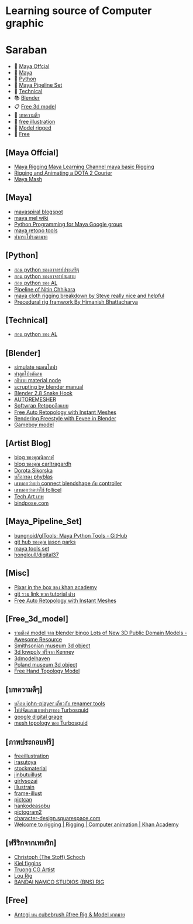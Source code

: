 # Learning source of Computer graphic

# Saraban


* :movie_camera: [Maya Offcial](#Maya_Offcial)
* :movie_camera: [Maya](#Maya)
* :movie_camera: [Python](#Python)
* :movie_camera: [Maya Pipeline Set](#Maya_Pipeline_Set)
* :green_book: [Technical](#Technical)
* :books: [Blender](#Blender)
* :clipboard: [Free 3d model](#Free_3d_model)
* :blue_book: [บทความดีๆ](#บทความดีๆ)
* :book: [free illustration](#ภาพประกอบฟรี)
* :file_folder: [Model rigged](#ริกจากเทพริก)
* :file_folder: [Free](#Free)


## [Maya Offcial] 
* [Maya Rigging Maya Learning Channel maya basic Rigging](https://www.youtube.com/watch?v=c538zkwxgTQ&list=PL8hZ6hQCGHMXKqaX9Og4Ow52jsU_Y5veH)
* [Rigging and Animating a DOTA 2 Courier](https://www.youtube.com/watch?v=mPFasKnbSFc&list=PLTjhBiJe1i2GlZ96fHMj7aQO_YlsZFBBW&index=1)
* [Maya Mash](https://www.youtube.com/watch?v=7GQK29ctz0A&list=PL8hZ6hQCGHMUn5NdkAQpWBG7xxGFP480q)


## [Maya]
* [mayaspiral blogspot](http://mayaspiral.blogspot.com/2013/04/python-renamer-is-piece-of-cake.html)
* [maya mel wiki](http://mayamel.tiddlyspot.com/)
* [Python Programming for Maya Google group](https://groups.google.com/forum/#!forum/python_inside_maya)
* [maya retopo tools](https://www.playcreative.io/blog/auto-retopology-comes-to-maya)
* [ทำกระโปรงตามขา](https://www.lilingliu.com/post/skirt-rig-with-auto-collision)



## [Python]
* [สอน python ของอาจารย์ประเสริฐ](https://www.youtube.com/watch?v=qUlI5vX6aNo&list=PLoTScYm9O0GHJQXNPKP34Cu7unIxa17B9)
* [สอน python ของอาจารย์สมชาย](https://www.youtube.com/watch?v=qUlI5vX6aNo&list=PLoTScYm9O0GHJQXNPKP34Cu7unIxa17B9)
* [สอน python ของ AL](https://automatetheboringstuff.com/)
* [Pipeline of Nitin Chhikara](http://www.nitinsingh.net/pipeline)
* [maya cloth rigging breakdown by Steve really nice and helpful](https://www.youtube.com/watch?v=rPK9wEZ76WI)
* [Precedural rig framwork By Himanish Bhattacharya](http://animformed.github.io/constraining-transforms-to-a-shape-in-maya/)
## [Technical]
* [สอน python ของ AL](https://www.youtube.com/watch?v=qUlI5vX6aNo&list=PLoTScYm9O0GHJQXNPKP34Cu7unIxa17B9)





## [Blender]
* [simulate หมอนโซฟา](https://www.youtube.com/watch?v=V1HxV1aEBik&feature=youtu.be&fbclid=IwAR2O50I_D0aD4ksXZgwh1m0tkYM1X2azYHYR7ns_2I4EQWVnryy0QRIdhg4)
* [ทำลูกโป่งอัดลม](https://www.youtube.com/watch?v=QxQ1GIGwslk)
* [อธิบาย material node ](https://www.youtube.com/watch?v=cQ0qtcSymDI)
* [scrupting by blender manual ](https://docs.blender.org/manual/en/latest/sculpt_paint/sculpting/tools.html)
* [Blender 2.8 Snake Hook](https://www.youtube.com/watch?v=sxpCN84kpPw)
* [AUTOREMESHER](https://github.com/huxingyi/autoremesher)
* [Softwrap Retopoอีกแบบ](https://jeacom25b.github.io/Softwrap-Manual/tutorials/?fbclid=IwAR1EdbYb1gaXC3w-eb1Ynn63nsmWZObjLhiElIRRcHTWW9aWKinbi9xs7s4)
* [Free Auto Retopology with Instant Meshes](https://www.youtube.com/watch?v=bsRuRivuz8M)
* [Rendering Freestyle with Eevee in Blender](https://www.youtube.com/watch?v=ajIjebE6vko)
* [Gameboy model](https://www.youtube.com/watch?v=mapuLpQNSAw&list=PLQWjnv7pHM94xMJAic-Pl-hHdeQVAXojW&index=5&t=269s)





## [Artist Blog]
* [blog ของคุณนิลกาฬ](https://ninlagarn.wordpress.com/2016/01/05/basic-qt-ui-for-maya-with-pysidepyqt/)
* [blog ของคุณ carltragardh](https://www.carltragardh.se/?page_id=529)
* [Dorota Sikorska](http://www.fairydora.com/ds_resources.html)
* [บล็อกของ phyblas](https://phyblas.hinaboshi.com/maso14)
* [เขาบอกว่าอย่า connect blendshape กับ controller](https://rigmarolestudio.com/blendshape_hooks/)
* [เขาบอกว่าอย่าใช้ follicel](https://rigmarolestudio.com/matrix-pinning-to-surface-in-maya/)
* [Tech Art เทพ](http://www.chrisevans3d.com/pub_blog/)
* [bindpose.com](https://bindpose.com/category/rigging/)
## [Maya_Pipeline_Set]
* [bungnoid/glTools: Maya Python Tools - GitHub](https://github.com/bungnoid/glTools)
* [git hub ของคุณ jason parks](https://github.com/CountZer0/PipelineConstructionSet)
* [maya tools set](https://github.com/zethwillie/python_wip)
* [hongloull/digital37](https://github.com/hongloull/digital37)





## [Misc]
* [Pixar in the box ของ khan academy](https://www.khanacademy.org/partner-content/pixar)
* [git รวม link พวก tutorial ต่าง](https://github.com/adminho/learning-it#%E0%B8%AB%E0%B8%99%E0%B8%B1%E0%B8%87%E0%B8%AA%E0%B8%B7%E0%B8%AD-ebooks-%E0%B8%9F%E0%B8%A3%E0%B8%B5-%E0%B8%A0%E0%B8%B2%E0%B8%A9%E0%B8%B2%E0%B9%84%E0%B8%97%E0%B8%A2)
* [Free Auto Retopology with Instant Meshes](https://www.youtube.com/watch?v=bsRuRivuz8M)







## [Free_3d_model]
* [รวมลิงค์ model จาก blender bingo Lots of New 3D Public Domain Models - Awesome Resource](https://www.youtube.com/watch?v=83S2JndOR_c)
* [Smithsonian museum 3d object](https://3d.si.edu/cc0)
* [3d lowpoly ฟรีจาก Kenney](https://kenney.nl/assets/page:4?fbclid=IwAR0Ze4S8l-VWkEeqZ9sOK8_jxMTv25dIShjr8H-j1njtelESK_T0A7z2NOY)
* [3dmodelhaven](https://3dmodelhaven.com/models/?c=outdoor%20industrial)
* [Poland museum 3d object](https://sketchfab.com/WirtualneMuzeaMalopolski/models)
* [Free Hand Topology Model](https://80.lv/articles/free-hand-topology-model/)







## [บทความดีๆ]
* [บล๊อค john-player เกี่ยวกับ renamer tools](http://www.john-player.com/maya/rename-rename-an-object/)
* [ไฟล์จัดแสงแบบต่างๆของ Turbosquid](https://www.turbosquid.com/3d-modeling/turbosquid/product-page/turbosquid-studio-scenes/?fbclid=IwAR3Lq573pXFd2uTDCTko_u8S2idVoEnOXW-cRt8aQtSdvoIPJxXTlnxVgYo)
* [google digital grage](https://learndigital.withgoogle.com/digitalgarage/courses?fbclid=IwAR0FAmeXO-g4mrS467eZHS6WMSNcuBQKuSnP6I_dVG4skxEfMmW-fOj2Z2U)
* [mesh topology ของ Turbosquid](https://www.turbosquid.com/3d-modeling/training/modeling/poles/?fbclid=IwAR317Jllg7AC83BndHN12gXNF0QEZXg_StQ-WpnOKP3b3PjYopUESl_hF-w)
## [ภาพประกอบฟรี]
* [freeillustration](http://freeillustration.net/)
* [irasutoya](https://www.irasutoya.com/)
* [stockmaterial](https://stockmaterial.net/)
* [jinbutuillust](http://jinbutuillust.businesscatalyst.com/)
* [girlysozai](http://girlysozai.com/)
* [illustrain](http://illustrain.com/)
* [frame-illust](https://frame-illust.com/)
* [pictcan](http://www.pictcan.com/)
* [hankodeasobu](http://hankodeasobu.com/)
* [pictogram2](http://pictogram2.com/)
* [character-design.squarespace.com](https://character-design.squarespace.com/art-of-animation?fbclid=IwAR1ygDUTvMwJh_78oBI9RRFUNbWL850-G9fAw9RY8FL3pY_MvV6r_TZ4xwM)
* [Welcome to rigging | Rigging | Computer animation | Khan Academy](https://www.youtube.com/watch?v=QOc8PMB7GWU)

## [ฟรีริกจากเทพริก]
* [Christoph (The Stoff) Schoch](https://gumroad.com/thestoff)
* [Kiel figgins](https://www.turbosquid.com/Search/Index.cfm?FuseAction=SEOTokenizeSearchURL&stgURlFragment=Artists%2Fkielfiggins&fbclid=IwAR0vDZ6EWeAFxHZ2cfqjer0ImrElnc7fUeCRxJFBedQCLv2KV_UrHQztC5A)
* [Truong CG Artist](https://gumroad.com/truongcgartist)
* [Lou Rig](https://gumroad.com/l/ikrQP)
* [BANDAI NAMCO STUDIOS (BNS) RIG](https://www.gameanim.com/2020/04/07/bandai-namco-studios-rig/?fbclid=IwAR2c9FY1HuuKAeEeTFrIIBvjTYlSJb3W6qTCLLhkMr04omqw5le9yV2b6Io)



## [Free]
* [Antcgi บน cubebrush มีfree Rig & Model มากมาย](https://cubebrush.co/antcgi)
